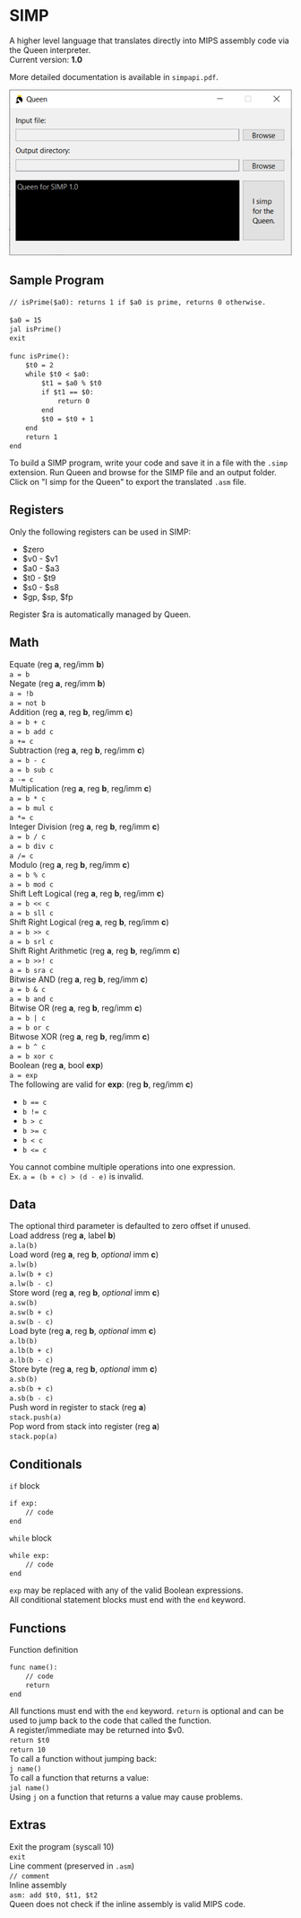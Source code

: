 # SIMP
A higher level language that translates directly into MIPS assembly code via the Queen interpreter.  
Current version: **1.0**

More detailed documentation is available in `simpapi.pdf`.

![screenshot](screenshot.png)

## Sample Program

```
// isPrime($a0): returns 1 if $a0 is prime, returns 0 otherwise.

$a0 = 15
jal isPrime()
exit

func isPrime():
	$t0 = 2
	while $t0 < $a0:
		$t1 = $a0 % $t0
		if $t1 == $0:
			return 0
		end
		$t0 = $t0 + 1
	end
	return 1
end
```

To build a SIMP program, write your code and save it in a file with the `.simp` extension. Run Queen and browse for the SIMP file and an output folder. Click on "I simp for the Queen" to export the translated `.asm` file.

## Registers
Only the following registers can be used in SIMP:  
- $zero
- $v0 - $v1
- $a0 - $a3
- $t0 - $t9
- $s0 - $s8
- $gp, $sp, $fp

Register $ra is automatically managed by Queen.

## Math
Equate (reg **a**, reg/imm **b**)  
`a = b`  
Negate (reg **a**, reg/imm **b**)  
`a = !b`  
`a = not b`  
Addition (reg **a**, reg **b**, reg/imm **c**)   
`a = b + c`  
`a = b add c`  
`a += c`  
Subtraction (reg **a**, reg **b**, reg/imm **c**)   
`a = b - c`  
`a = b sub c`  
`a -= c`  
Multiplication (reg **a**, reg **b**, reg/imm **c**)   
`a = b * c`  
`a = b mul c`  
`a *= c`  
Integer Division (reg **a**, reg **b**, reg/imm **c**)   
`a = b / c`  
`a = b div c`  
`a /= c`  
Modulo (reg **a**, reg **b**, reg/imm **c**)   
`a = b % c`  
`a = b mod c`  
Shift Left Logical (reg **a**, reg **b**, reg/imm **c**)   
`a = b << c`  
`a = b sll c`  
Shift Right Logical (reg **a**, reg **b**, reg/imm **c**)   
`a = b >> c`  
`a = b srl c`  
Shift Right Arithmetic (reg **a**, reg **b**, reg/imm **c**)   
`a = b >>! c`  
`a = b sra c`  
Bitwise AND (reg **a**, reg **b**, reg/imm **c**)   
`a = b & c`  
`a = b and c`  
Bitwise OR (reg **a**, reg **b**, reg/imm **c**)   
`a = b | c`  
`a = b or c`  
Bitwose XOR (reg **a**, reg **b**, reg/imm **c**)   
`a = b ^ c`  
`a = b xor c`  
Boolean (reg **a**, bool **exp**)  
`a = exp`  
The following are valid for **exp**: (reg **b**, reg/imm **c**)
- `b == c`
- `b != c`
- `b > c`
- `b >= c`
- `b < c`
- `b <= c`

You cannot combine multiple operations into one expression.  
Ex. `a = (b + c) > (d - e)` is invalid.

## Data
The optional third parameter is defaulted to zero offset if unused.  
Load address (reg **a**, label **b**)  
`a.la(b)`  
Load word (reg **a**, reg **b**, *optional* imm **c**)  
`a.lw(b)`  
`a.lw(b + c)`  
`a.lw(b - c)`  
Store word (reg **a**, reg **b**, *optional* imm **c**)  
`a.sw(b)`  
`a.sw(b + c)`  
`a.sw(b - c)`  
Load byte (reg **a**, reg **b**, *optional* imm **c**)  
`a.lb(b)`  
`a.lb(b + c)`  
`a.lb(b - c)`  
Store byte (reg **a**, reg **b**, *optional* imm **c**)  
`a.sb(b)`  
`a.sb(b + c)`  
`a.sb(b - c)`  
Push word in register to stack (reg **a**)  
`stack.push(a)`  
Pop word from stack into register (reg **a**)  
`stack.pop(a)`

## Conditionals
`if` block
```
if exp:
    // code
end
```
`while` block
```
while exp:
    // code
end
```
`exp` may be replaced with any of the valid Boolean expressions.  
All conditional statement blocks must end with the `end` keyword.

## Functions
Function definition
```
func name():
    // code
    return
end
```
All functions must end with the `end` keyword. `return` is optional and can be used to jump back to the code that called the function.  
A register/immediate may be returned into $v0.  
`return $t0`  
`return 10`  
To call a function without jumping back:  
`j name()`  
To call a function that returns a value:  
`jal name()`  
Using `j` on a function that returns a value may cause problems.

## Extras
Exit the program (syscall 10)  
`exit`  
Line comment (preserved in `.asm`)  
`// comment`  
Inline assembly  
`asm: add $t0, $t1, $t2`  
Queen does not check if the inline assembly is valid MIPS code.
